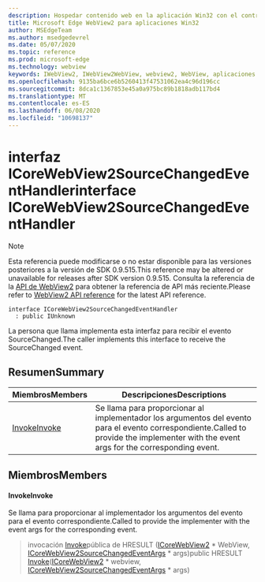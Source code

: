 ```yaml
---
description: Hospedar contenido web en la aplicación Win32 con el control Microsoft Edge WebView2
title: Microsoft Edge WebView2 para aplicaciones Win32
author: MSEdgeTeam
ms.author: msedgedevrel
ms.date: 05/07/2020
ms.topic: reference
ms.prod: microsoft-edge
ms.technology: webview
keywords: IWebView2, IWebView2WebView, webview2, WebView, aplicaciones Win32, Win32, Edge, ICoreWebView2, ICoreWebView2Controller, control de explorador, HTML Edge
ms.openlocfilehash: 9135ba6bce6b5260413f47531062ea4c96d196cc
ms.sourcegitcommit: 8dca1c1367853e45a0a975bc89b1818adb117bd4
ms.translationtype: MT
ms.contentlocale: es-ES
ms.lasthandoff: 06/08/2020
ms.locfileid: "10698137"
---
```

# <span data-ttu-id="fda30-104">interfaz ICoreWebView2SourceChangedEventHandler</span><span class="sxs-lookup"><span data-stu-id="fda30-104">interface ICoreWebView2SourceChangedEventHandler</span></span> 

> [!NOTE]
> <span data-ttu-id="fda30-105">Esta referencia puede modificarse o no estar disponible para las versiones posteriores a la versión de SDK 0.9.515.</span><span class="sxs-lookup"><span data-stu-id="fda30-105">This reference may be altered or unavailable for releases after SDK version 0.9.515.</span></span> <span data-ttu-id="fda30-106">Consulta la referencia de la [API de WebView2](../../../webview2-api-reference.md) para obtener la referencia de API más reciente.</span><span class="sxs-lookup"><span data-stu-id="fda30-106">Please refer to [WebView2 API reference](../../../webview2-api-reference.md) for the latest API reference.</span></span>

```
interface ICoreWebView2SourceChangedEventHandler
  : public IUnknown
```

<span data-ttu-id="fda30-107">La persona que llama implementa esta interfaz para recibir el evento SourceChanged.</span><span class="sxs-lookup"><span data-stu-id="fda30-107">The caller implements this interface to receive the SourceChanged event.</span></span>

## <span data-ttu-id="fda30-108">Resumen</span><span class="sxs-lookup"><span data-stu-id="fda30-108">Summary</span></span>

 <span data-ttu-id="fda30-109">Miembros</span><span class="sxs-lookup"><span data-stu-id="fda30-109">Members</span></span>                        | <span data-ttu-id="fda30-110">Descripciones</span><span class="sxs-lookup"><span data-stu-id="fda30-110">Descriptions</span></span>
--------------------------------|---------------------------------------------
[<span data-ttu-id="fda30-111">Invoke</span><span class="sxs-lookup"><span data-stu-id="fda30-111">Invoke</span></span>](#invoke) | <span data-ttu-id="fda30-112">Se llama para proporcionar al implementador los argumentos del evento para el evento correspondiente.</span><span class="sxs-lookup"><span data-stu-id="fda30-112">Called to provide the implementer with the event args for the corresponding event.</span></span>

## <span data-ttu-id="fda30-113">Miembros</span><span class="sxs-lookup"><span data-stu-id="fda30-113">Members</span></span>

#### <span data-ttu-id="fda30-114">Invoke</span><span class="sxs-lookup"><span data-stu-id="fda30-114">Invoke</span></span> 

<span data-ttu-id="fda30-115">Se llama para proporcionar al implementador los argumentos del evento para el evento correspondiente.</span><span class="sxs-lookup"><span data-stu-id="fda30-115">Called to provide the implementer with the event args for the corresponding event.</span></span>

> <span data-ttu-id="fda30-116">invocación [Invoke](#invoke)pública de HRESULT ([ICoreWebView2](icorewebview2.md) \* WebView, [ICoreWebView2SourceChangedEventArgs](icorewebview2sourcechangedeventargs.md) \* args)</span><span class="sxs-lookup"><span data-stu-id="fda30-116">public HRESULT [Invoke](#invoke)([ICoreWebView2](icorewebview2.md) \* webview, [ICoreWebView2SourceChangedEventArgs](icorewebview2sourcechangedeventargs.md) \* args)</span></span>

